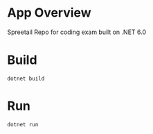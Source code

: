 # App Overview

Spreetail Repo for coding exam built on .NET 6.0

# Build

`dotnet build`

# Run

`dotnet run`
